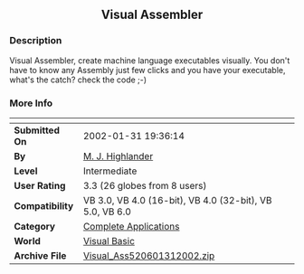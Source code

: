 ﻿<div align="center">

## Visual Assembler


</div>

### Description

Visual Assembler, create machine language executables visually. You don't have to know any Assembly just few clicks and you have your executable, what's the catch? check the code ;-)
 
### More Info
 


<span>             |<span>
---                |---
**Submitted On**   |2002-01-31 19:36:14
**By**             |[M\. J\. Highlander](https://github.com/Planet-Source-Code/PSCIndex/blob/master/ByAuthor/m-j-highlander.md)
**Level**          |Intermediate
**User Rating**    |3.3 (26 globes from 8 users)
**Compatibility**  |VB 3\.0, VB 4\.0 \(16\-bit\), VB 4\.0 \(32\-bit\), VB 5\.0, VB 6\.0
**Category**       |[Complete Applications](https://github.com/Planet-Source-Code/PSCIndex/blob/master/ByCategory/complete-applications__1-27.md)
**World**          |[Visual Basic](https://github.com/Planet-Source-Code/PSCIndex/blob/master/ByWorld/visual-basic.md)
**Archive File**   |[Visual\_Ass520601312002\.zip](https://github.com/Planet-Source-Code/m-j-highlander-visual-assembler__1-31347/archive/master.zip)








